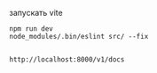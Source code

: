 запускать vite

```
npm run dev
node_modules/.bin/eslint src/ --fix


http://localhost:8000/v1/docs
```

